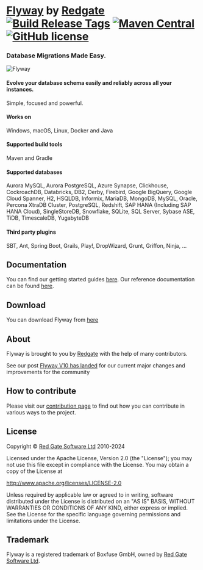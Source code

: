 # [Flyway](https://github.com/flyway/flyway) by [Redgate](https://www.red-gate.com/) [![Build Release Tags](https://github.com/flyway/flyway/actions/workflows/build-release.yml/badge.svg)](https://github.com/flyway/flyway/actions/workflows/build-release.yml) [![Maven Central](https://img.shields.io/maven-central/v/org.flywaydb/flyway-core?logo=apachemaven&logoColor=red)](https://search.maven.org/artifact/org.flywaydb/flyway-core) [![GitHub license](https://img.shields.io/badge/license-Apache%20License%202.0-blue.svg?style=flat)](http://www.apache.org/licenses/LICENSE-2.0)

### Database Migrations Made Easy.

![Flyway](https://documentation.red-gate.com/download/attachments/138346876/FD?version=3&modificationDate=1633982869952&api=v2 "Flyway")


#### Evolve your database schema easily and reliably across all your instances.
Simple, focused and powerful.

#### Works on
Windows, macOS, Linux, Docker and Java

#### Supported build tools
Maven and Gradle

#### Supported databases
Aurora MySQL, Aurora PostgreSQL, Azure Synapse, Clickhouse, CockroachDB, Databricks, DB2, Derby, Firebird, Google BigQuery, Google Cloud Spanner, H2, HSQLDB, Informix, MariaDB, MongoDB, MySQL, Oracle, Percona XtraDB Cluster, PostgreSQL, Redshift, SAP HANA (Including SAP HANA Cloud), SingleStoreDB, Snowflake, SQLite, SQL Server, Sybase ASE, TiDB, TimescaleDB, YugabyteDB

#### Third party plugins
SBT, Ant, Spring Boot, Grails, Play!, DropWizard, Grunt, Griffon, Ninja, ...

## Documentation
You can find our getting started guides [here](https://documentation.red-gate.com/flyway/getting-started-with-flyway).
Our reference documentation can be found [here](https://documentation.red-gate.com/flyway/flyway-cli-and-api).

## Download
You can download Flyway from [here](https://documentation.red-gate.com/fd/flyway-open-source-224002364.html)

## About
Flyway is brought to you by [Redgate](https://www.red-gate.com/) with the help of many contributors.

See our post [Flyway V10 has landed](https://documentation.red-gate.com/flyway/flyway-blog/flyway-v10-has-landed) for our current major changes and improvements for the community
## How to contribute
Please visit our [contribution page](https://documentation.red-gate.com/flyway/flyway-cli-and-api/contribute) to find out how you can contribute in various ways to the project.

## License
Copyright © [Red Gate Software Ltd](http://www.red-gate.com) 2010-2024

Licensed under the Apache License, Version 2.0 (the "License");
you may not use this file except in compliance with the License.
You may obtain a copy of the License at

http://www.apache.org/licenses/LICENSE-2.0

Unless required by applicable law or agreed to in writing, software
distributed under the License is distributed on an "AS IS" BASIS,
WITHOUT WARRANTIES OR CONDITIONS OF ANY KIND, either express or implied.
See the License for the specific language governing permissions and
limitations under the License.

## Trademark
Flyway is a registered trademark of Boxfuse GmbH, owned by  [Red Gate Software Ltd](https://www.red-gate.com/).
